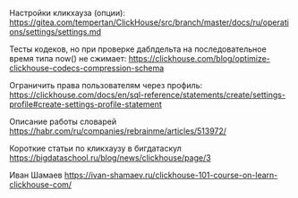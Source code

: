 Настройки кликхауза (опции):
https://gitea.com/tempertan/ClickHouse/src/branch/master/docs/ru/operations/settings/settings.md

Тесты кодеков, но при проверке даблдельта на последовательное время типа now() не сжимает:
https://clickhouse.com/blog/optimize-clickhouse-codecs-compression-schema

Ограничить права пользователям через профиль:
https://clickhouse.com/docs/en/sql-reference/statements/create/settings-profile#create-settings-profile-statement

Описание работы словарей
https://habr.com/ru/companies/rebrainme/articles/513972/

Короткие статьи по кликхаузу в бигдатаскул
https://bigdataschool.ru/blog/news/clickhouse/page/3

Иван Шамаев
https://ivan-shamaev.ru/clickhouse-101-course-on-learn-clickhouse-com/
